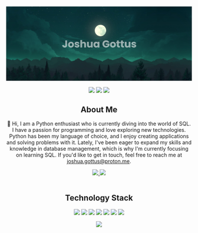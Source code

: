 [![MasterHead](https://github.com/GottusJ/GottusJ/blob/main/banner.png)](https://github.com/GottusJ/GottusJ)


<p align="center">
 <img src="https://badges.pufler.dev/visits/GottusJ/GottusJ"/> 
 <img src="https://badges.pufler.dev/repos/GottusJ"/>
 <img src="https://badges.pufler.dev/commits/monthly/GottusJ" />
</p>

<div align=center>

 <h2 align="center">About Me</h2>
 
👋 Hi, I am a Python enthusiast who is currently diving into the world of SQL. I have a passion for programming and love exploring new technologies. Python has been my language of choice, and I enjoy creating applications and solving problems with it. Lately, I've been eager to expand my skills and knowledge in database management, which is why I'm currently focusing on learning SQL. If you'd like to get in touch, feel free to reach me at joshua.gottus@proton.me.
</div>

<div align="center">
<a href="https://codepen.io/GottusJ">
 <img src="https://img.shields.io/badge/CodePen-Profile-informational?style=flat&logo=codepen&logoColor=white&color=blue"/>
</a>

<a href="https://bio.link/GottusJ">
 <img src="https://img.shields.io/badge/bio-link-informational?style=flat&logo=codepen&logoColor=white&color=blue"/>
</a>
</div>

<br />

<h2 align="center">Technology Stack</h2>

<p align="center">
<img src="https://img.shields.io/badge/-Python-black?style=flat-square&logo=python"/>
<img src="https://img.shields.io/badge/-HTML5-black?style=flat-square&logo=html5&logoColor=orange"/>
<img src="https://img.shields.io/badge/-CSS3-black?style=flat-square&logo=css3&logoColor=blue"/>
<img src="https://img.shields.io/badge/-JavaScript-black?style=flat-square&logo=javascript"/>
<img src="https://img.shields.io/badge/-Nodejs-black?style=flat-square&logo=Node.js"/>
<img src="https://img.shields.io/badge/-Git-black?style=flat-square&logo=git"/>
<img src="https://img.shields.io/badge/-GitHub-black?style=flat-square&logo=github"/>
</p>

<p align = "center">
  <img src = "https://github-readme-stats.vercel.app/api/top-langs/?username=GottusJ&theme=gotham&hide_border=true">
</p>
